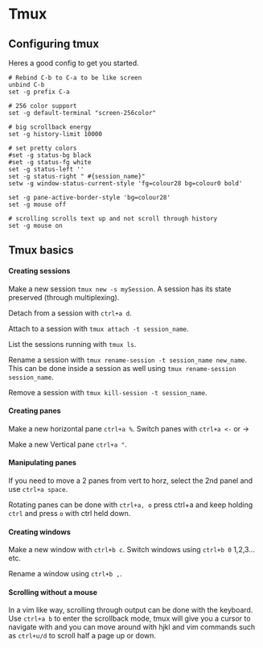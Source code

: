 # Tmux

## Configuring tmux

Heres a good config to get you started.

```none
# Rebind C-b to C-a to be like screen
unbind C-b
set -g prefix C-a

# 256 color support
set -g default-terminal "screen-256color"

# big scrollback energy
set -g history-limit 10000

# set pretty colors
#set -g status-bg black
#set -g status-fg white
set -g status-left ''
set -g status-right " #{session_name}"
setw -g window-status-current-style 'fg=colour28 bg=colour0 bold'

set -g pane-active-border-style 'bg=colour28'
set -g mouse off

# scrolling scrolls text up and not scroll through history
set -g mouse on
```

## Tmux basics

#### Creating sessions

Make a new session `tmux new -s mySession`. A session has its state preserved (through multiplexing).

Detach from a session with `ctrl+a d`.

Attach to a session with `tmux attach -t session_name`.

List the sessions running with `tmux ls`.

Rename a session with `tmux rename-session -t session_name new_name`. This can be done inside a session as well using `tmux rename-session session_name`.

Remove a session with `tmux kill-session -t session_name`.

#### Creating panes

Make a new horizontal pane `ctrl+a %`.
Switch panes with `ctrl+a <-` or ->

Make a new Vertical pane `ctrl+a "`.

#### Manipulating panes

If you need to move a 2 panes from vert to horz, select the 2nd panel and use `ctrl+a space`.

Rotating panes can be done with `ctrl+a, o` press ctrl+a and keep holding `ctrl` and press `o` with ctrl held down.

#### Creating windows

Make a new window with `ctrl+b c`.
Switch windows using `ctrl+b 0` 1,2,3... etc.

Rename a window using `ctrl+b ,`.

#### Scrolling without a mouse

In a vim like way, scrolling through output can be done with the keyboard. Use `ctrl+a b` to enter the scrollback mode, tmux will give you a cursor to navigate with and you can move around with hjkl
and vim commands such as `ctrl+u/d` to scroll half a page up or down.

